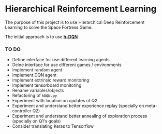# Hierarchical Reinforcement Learning
The purpose of this project is to use Hierarchical Deep Reinforcement Learning to solve the Space Fortress Game.

The initial approach is to use [**h-DQN**](https://arxiv.org/abs/1604.06057)

### TO DO

- Define interface for use different learning agents
- Deine interface for use different games / environments
- Implement random agent
- Implement DQN agent
- Implement extrinsic reward monitoring
- Implement tensorboard monitoring
- Rename variables/objects
- Refactoring of `hDQN.py`
- Experiment with location on updates of Q2
- Experiment and understand better experience replay (specially on meta-controller Q2)
- Experiment and understand better annealing of exploration process (specially on Q1's goals)
- Consider translating Keras to Tensorflow
